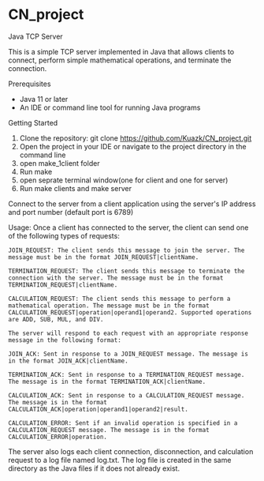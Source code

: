 # CN_project
Java TCP Server

This is a simple TCP server implemented in Java that allows clients to connect, perform simple mathematical operations, and terminate the connection.

Prerequisites
* Java 11 or later
* An IDE or command line tool for running Java programs

Getting Started
1. Clone the repository: git clone https://github.com/Kuazk/CN_project.git
2. Open the project in your IDE or navigate to the project directory in the command line
3. open make_1client folder
4. Run make
5. open seprate terminal window(one for client and one for server)
6. Run make clients and make server

Connect to the server from a client application using the server's IP address and port number (default port is 6789)

Usage:
    Once a client has connected to the server, the client can send one of the following types of requests:

    JOIN_REQUEST: The client sends this message to join the server. The message must be in the format JOIN_REQUEST|clientName.

    TERMINATION_REQUEST: The client sends this message to terminate the connection with the server. The message must be in the format TERMINATION_REQUEST|clientName.

    CALCULATION_REQUEST: The client sends this message to perform a mathematical operation. The message must be in the format CALCULATION_REQUEST|operation|operand1|operand2. Supported operations are ADD, SUB, MUL, and DIV.

    The server will respond to each request with an appropriate response message in the following format:

    JOIN_ACK: Sent in response to a JOIN_REQUEST message. The message is in the format JOIN_ACK|clientName.

    TERMINATION_ACK: Sent in response to a TERMINATION_REQUEST message. The message is in the format TERMINATION_ACK|clientName.

    CALCULATION_ACK: Sent in response to a CALCULATION_REQUEST message. The message is in the format CALCULATION_ACK|operation|operand1|operand2|result.

    CALCULATION_ERROR: Sent if an invalid operation is specified in a CALCULATION_REQUEST message. The message is in the format CALCULATION_ERROR|operation.

The server also logs each client connection, disconnection, and calculation request to a log file named log.txt. The log file is created in the same directory as the Java files if it does not already exist.
